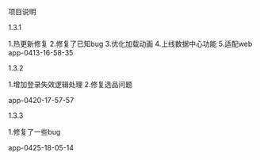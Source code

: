 <!--
 * @Description: //TODO
 * @Author: iamsmiling
 * @Date: 2021-04-20 17:50:55
 * @LastEditTime: 2021-04-25 18:08:43
-->
项目说明


1.3.1

1.热更新修复
2.修复了已知bug
3.优化加载动画
4.上线数据中心功能
5.适配web
app-0413-16-58-35


1.3.2

1.增加登录失效逻辑处理
2.修复选品问题

app-0420-17-57-57



1.3.3

1.修复了一些bug

app-0425-18-05-14
